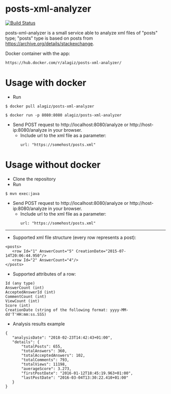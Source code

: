 # posts-xml-analyzer
[![Build Status](https://travis-ci.org/ArtemAlagizov/posts-xml-analyzer.svg?branch=master)](https://travis-ci.org/ArtemAlagizov/posts-xml-analyzer)

posts-xml-analyzer is a small service able to analyze xml files of "posts" type; "posts" type is based on posts from https://archive.org/details/stackexchange.

Docker container with the app: 
````
https://hub.docker.com/r/alagiz/posts-xml-analyzer/
````

# Usage with docker
* Run
```
$ docker pull alagiz/posts-xml-analyzer
```
```
$ docker run -p 8080:8080 alagiz/posts-xml-analyzer
```

* Send POST request to http://localhost:8080/analyze or http://host-ip:8080/analyze in your browser.
  * Include url to the xml file as a parameter:
     ```
     url: "https://somehost/posts.xml"
     ```
# Usage without docker
* Clone the repository
* Run 
```
$ mvn exec:java
```
* Send POST request to http://localhost:8080/analyze or http://host-ip:8080/analyze in your browser.
    * Include url to the xml file as a parameter:
       ```
       url: "https://somehost/posts.xml"
       ```
***
 * Supported xml file structure (every row represents a post):
 ```
 <posts>
    <row Id="1" AnswerCount="5" CreationDate="2015-07-14T20:06:44.950"/>
    <row Id="2" AnswerCount="4"/>
 </posts>
 ```
 * Supported attributes of a row:
 ```
Id (any type)
AnswerCount (int)
AcceptedAnswerId (int)
CommentCount (int)
ViewCount (int)
Score (int)
CreationDate (string of the following format: yyyy-MM-dd'T'HH:mm:ss.SSS)
 ```
 * Analysis results example
 ```
 {
    "analysisDate": "2018-02-23T14:42:43+01:00",
    "details": {
        "totalPosts": 655,
        "totalAnswers": 360,
        "totalAcceptedAnswers": 102,
        "totalComments": 793,
        "totalViews": 11198,
        "averageScore": 3.273,
        "firstPostDate": "2016-01-12T18:45:19.963+01:00",
        "lastPostDate": "2016-03-04T13:30:22.410+01:00"
    }
}
 ```
